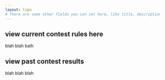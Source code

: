 ```yaml
---
layout: lipu
# There are some other fields you can set here, like title, description, icon, image and color. They control what the page displays as the tab title, as well as how it appears in discord embeds
---
```


## view current contest rules here
blah blah balh

## view past contest results
blah blah blah
